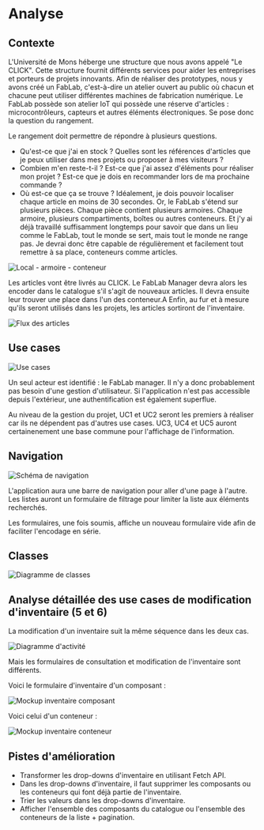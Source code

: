 # Analyse

## Contexte

L'Université de Mons héberge une structure que nous avons appelé "Le CLICK".
Cette structure fournit différents services pour aider les entreprises et porteurs de projets innovants.
Afin de réaliser des prototypes, nous y avons créé un FabLab, c'est-à-dire un atelier ouvert au public où chacun et chacune peut utiliser différentes machines de fabrication numérique.
Le FabLab possède son atelier IoT qui possède une réserve d'articles : microcontrôleurs, capteurs et autres éléments électroniques.
Se pose donc la question du rangement.

Le rangement doit permettre de répondre à plusieurs questions.

- Qu'est-ce que j'ai en stock ?
  Quelles sont les références d'articles que je peux utiliser dans mes projets ou proposer à mes visiteurs ?
- Combien m'en reste-t-il ?
  Est-ce que j'ai assez d'éléments pour réaliser mon projet ?
  Est-ce que je dois en recommander lors de ma prochaine commande ?
- Où est-ce que ça se trouve ?
  Idéalement, je dois pouvoir localiser chaque article en moins de 30 secondes.
  Or, le FabLab s'étend sur plusieurs pièces.
  Chaque pièce contient plusieurs armoires.
  Chaque armoire, plusieurs compartiments, boîtes ou autres conteneurs.
  Et j'y ai déjà travaillé suffisamment longtemps pour savoir que dans un lieu comme le FabLab, tout le monde se sert, mais tout le monde ne range pas.
  Je devrai donc être capable de régulièrement et facilement tout remettre à sa place, conteneurs comme articles.

![Local - armoire - conteneur](local-armoire-conteneur.png)

Les articles vont être livrés au CLICK.
Le FabLab Manager devra alors les encoder dans le catalogue s'il s'agit de nouveaux articles.
Il devra ensuite leur trouver une place dans l'un des conteneur.A
Enfin, au fur et à mesure qu'ils seront utilisés dans les projets, les articles sortiront de l'inventaire.

![Flux des articles](flux.png)

## Use cases

![Use cases](../out/docs/use_cases/usecases.svg)

Un seul acteur est identifié : le FabLab manager.
Il n'y a donc probablement pas besoin d'une gestion d'utilisateur.
Si l'application n'est pas accessible depuis l'extérieur, une authentification est également superflue.

Au niveau de la gestion du projet, UC1 et UC2 seront les premiers à réaliser car ils ne dépendent pas d'autres use cases.
UC3, UC4 et UC5 auront certainenement une base commune pour l'affichage de l'information.

## Navigation

![Schéma de navigation](../out/docs/navigation/navigation.svg)

L'application aura une barre de navigation pour aller d'une page à l'autre.
Les listes auront un formulaire de filtrage pour limiter la liste aux éléments recherchés.

Les formulaires, une fois soumis, affiche un nouveau formulaire vide afin de faciliter l'encodage en série.

## Classes

![Diagramme de classes](../out/docs/classes/classes.svg)

## Analyse détaillée des use cases de modification d'inventaire (5 et 6)

La modification d'un inventaire suit la même séquence dans les deux cas.

![Diagramme d'activité](../out/docs/modify_inventory/modify_inventory_activity.svg)

Mais les formulaires de consultation et modification de l'inventaire sont différents.

Voici le formulaire d'inventaire d'un composant :

![Mockup inventaire composant](../out/docs/modify_inventory/../modify_inventory_mockup/modify_item_inventory_mockup.svg)

Voici celui d'un conteneur :

![Mockup inventaire conteneur](../out/docs/modify_inventory/../modify_inventory_mockup/modify_container_inventory_mockup.svg)

## Pistes d'amélioration

* Transformer les drop-downs d'inventaire en utilisant Fetch API.
* Dans les drop-downs d'inventaire, il faut supprimer les composants ou les conteneurs qui font déjà partie de l'inventaire.
* Trier les valeurs dans les drop-downs d'inventaire.
* Afficher l'ensemble des composants du catalogue ou l'ensemble des conteneurs de la liste + pagination.
